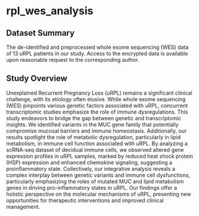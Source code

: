 # rpl_wes_analysis

## Dataset Summary
The de-identified and preprocessed whole exome sequencing (WES) data of 13 uRPL patients in our study.
Access to the encrypted data is available upon reasonable request to the corresponding author.

## Study Overview
Unexplained Recurrent Pregnancy Loss (uRPL) remains a significant clinical challenge, with its etiology often elusive. 
While whole exome sequencing (WES) pinpoints various genetic factors associated with uRPL, concurrent transcriptomic studies emphasize the role of immune dysregulations. 
This study endeavors to bridge the gap between genetic and transcriptomic insights. 
We identified variants in the MUC gene family that potentially compromise mucosal barriers and immune homeostasis. 
Additionally, our results spotlight the role of metabolic dysregulation, particularly in lipid metabolism, in immune cell function associated with uRPL. 
By analyzing a scRNA-seq dataset of decidual immune cells, we observed altered gene expression profiles in uRPL samples, marked by reduced heat shock protein (HSP) expression and enhanced chemokine signaling, suggesting a proinflammatory state. 
Collectively, our integrative analysis reveals a complex interplay between genetic variants and immune cell dysfunctions, particularly emphasizing the roles of mutated MUC and lipid metabolism genes in driving pro-inflammatory states in uRPL. 
Our findings offer a holistic perspective on the molecular mechanisms of uRPL, presenting new opportunities for therapeutic interventions and improved clinical management.
